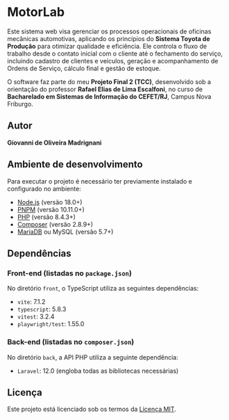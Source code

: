 # MotorLab

Este sistema web visa gerenciar os processos operacionais de oficinas mecânicas automotivas, aplicando os princípios do **Sistema Toyota de Produção** para otimizar qualidade e eficiência. Ele controla o fluxo de trabalho desde o contato inicial com o cliente até o fechamento do serviço, incluindo cadastro de clientes e veículos, geração e acompanhamento de Ordens de Serviço, cálculo final e gestão de estoque. 

O software faz parte do meu **Projeto Final 2 (TCC)**, desenvolvido sob a orientação do professor **Rafael Elias de Lima Escalfoni**, no curso de **Bacharelado em Sistemas de Informação do CEFET/RJ**, Campus Nova Friburgo.



## Autor

**Giovanni de Oliveira Madrignani** 



## Ambiente de desenvolvimento

Para executar o projeto é necessário ter previamente instalado e configurado no ambiente: 

- [Node.js](https://nodejs.org/) (versão 18.0+)
- [PNPM](https://pnpm.io/) (versão 10.11.0+)
- [PHP](https://www.php.net/) (versão 8.4.3+)
- [Composer](https://getcomposer.org/) (versão 2.8.9+)
- [MariaDB](https://mariadb.org/) ou MySQL (versão 5.7+)



## Dependências

### Front-end (listadas no `package.json`)

No diretório `front`, o TypeScript utiliza as seguintes dependências:

- `vite`: 7.1.2
- `typescript`: 5.8.3
- `vitest`: 3.2.4
- `playwright/test`: 1.55.0

### Back-end (listadas no `composer.json`)

No diretório `back`, a API PHP utiliza a seguinte dependência:

- `Laravel`: 12.0 (engloba todas as bibliotecas necessárias)



## Licença

Este projeto está licenciado sob os termos da [Licença MIT](./LICENSE).